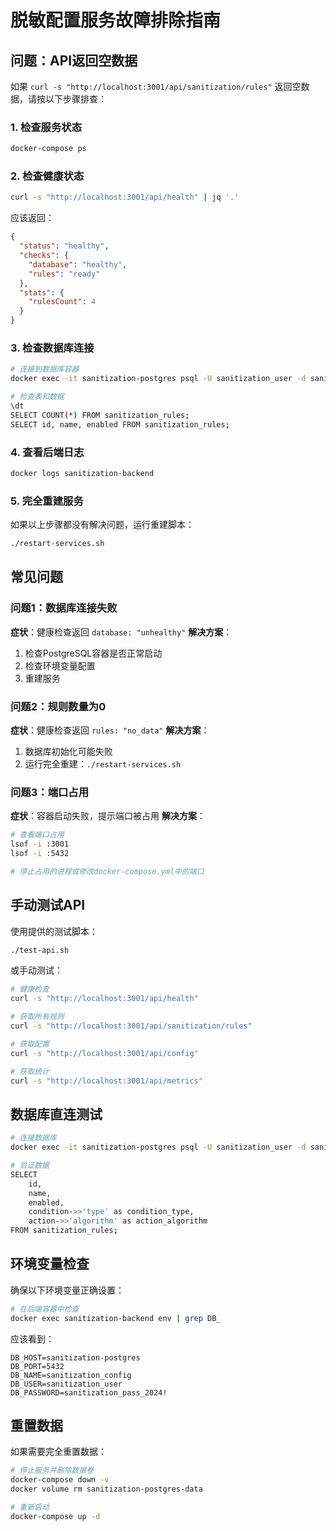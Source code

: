 # 脱敏配置服务故障排除指南

## 问题：API返回空数据

如果 `curl -s "http://localhost:3001/api/sanitization/rules"` 返回空数据，请按以下步骤排查：

### 1. 检查服务状态
```bash
docker-compose ps
```

### 2. 检查健康状态
```bash
curl -s "http://localhost:3001/api/health" | jq '.'
```

应该返回：
```json
{
  "status": "healthy",
  "checks": {
    "database": "healthy",
    "rules": "ready"
  },
  "stats": {
    "rulesCount": 4
  }
}
```

### 3. 检查数据库连接
```bash
# 连接到数据库容器
docker exec -it sanitization-postgres psql -U sanitization_user -d sanitization_config

# 检查表和数据
\dt
SELECT COUNT(*) FROM sanitization_rules;
SELECT id, name, enabled FROM sanitization_rules;
```

### 4. 查看后端日志
```bash
docker logs sanitization-backend
```

### 5. 完全重建服务
如果以上步骤都没有解决问题，运行重建脚本：
```bash
./restart-services.sh
```

## 常见问题

### 问题1：数据库连接失败
**症状**：健康检查返回 `database: "unhealthy"`
**解决方案**：
1. 检查PostgreSQL容器是否正常启动
2. 检查环境变量配置
3. 重建服务

### 问题2：规则数量为0
**症状**：健康检查返回 `rules: "no_data"`
**解决方案**：
1. 数据库初始化可能失败
2. 运行完全重建：`./restart-services.sh`

### 问题3：端口占用
**症状**：容器启动失败，提示端口被占用
**解决方案**：
```bash
# 查看端口占用
lsof -i :3001
lsof -i :5432

# 停止占用的进程或修改docker-compose.yml中的端口
```

## 手动测试API

使用提供的测试脚本：
```bash
./test-api.sh
```

或手动测试：
```bash
# 健康检查
curl -s "http://localhost:3001/api/health"

# 获取所有规则
curl -s "http://localhost:3001/api/sanitization/rules"

# 获取配置
curl -s "http://localhost:3001/api/config"

# 获取统计
curl -s "http://localhost:3001/api/metrics"
```

## 数据库直连测试

```bash
# 连接数据库
docker exec -it sanitization-postgres psql -U sanitization_user -d sanitization_config

# 验证数据
SELECT
    id,
    name,
    enabled,
    condition->>'type' as condition_type,
    action->>'algorithm' as action_algorithm
FROM sanitization_rules;
```

## 环境变量检查

确保以下环境变量正确设置：
```bash
# 在后端容器中检查
docker exec sanitization-backend env | grep DB_
```

应该看到：
```
DB_HOST=sanitization-postgres
DB_PORT=5432
DB_NAME=sanitization_config
DB_USER=sanitization_user
DB_PASSWORD=sanitization_pass_2024!
```

## 重置数据

如果需要完全重置数据：
```bash
# 停止服务并删除数据卷
docker-compose down -v
docker volume rm sanitization-postgres-data

# 重新启动
docker-compose up -d
```
